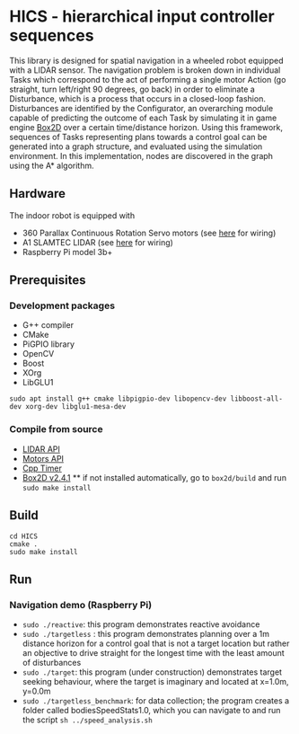 # HICS - hierarchical input controller sequences
This library is designed for spatial navigation in a wheeled robot equipped with a LIDAR sensor. The navigation problem is broken down in individual Tasks which correspond to the act of performing a single motor Action (go straight, turn left/right 90 degrees, go back) in order to eliminate a Disturbance, which is a process that occurs in a closed-loop fashion. Disturbances are identified by the Configurator, an overarching module capable of predicting the outcome of each Task by simulating it in game engine [Box2D](https://github.com/erincatto/box2d) over a certain time/distance horizon. Using this framework, sequences of Tasks representing plans towards a control goal can be generated into a graph structure, and evaluated using the simulation environment. In this implementation, nodes are discovered in the graph using the A* algorithm.

## Hardware
The indoor robot is equipped with 
* 360 Parallax Continuous Rotation Servo motors (see [here](https://github.com/berndporr/alphabot/blob/main/alphabot.cpp) for wiring)
* A1 SLAMTEC LIDAR (see [here](https://github.com/berndporr/rplidar_rpi) for wiring)
* Raspberry Pi model 3b+

## Prerequisites
### Development packages

* G++ compiler
* CMake
* PiGPIO library
* OpenCV
* Boost
* XOrg
* LibGLU1

`sudo apt install g++ cmake libpigpio-dev libopencv-dev libboost-all-dev xorg-dev libglu1-mesa-dev`

### Compile from source

* [LIDAR API](https://github.com/berndporr/rplidar_rpi)
* [Motors API](https://github.com/berndporr/alphabot)
* [Cpp Timer](https://github.com/berndporr/cppTimer)
* [Box2D v2.4.1](https://github.com/erincatto/box2d)
  ** if not installed automatically, go to `box2d/build` and run `sudo make install`

## Build
```
cd HICS
cmake .
sudo make install
```

## Run
### Navigation demo (Raspberry Pi)
* `sudo ./reactive`: this program demonstrates reactive avoidance
* `sudo ./targetless` : this program demonstrates planning over a 1m distance horizon for a control goal that is not a target location but rather an objective to drive straight for the longest time with the least amount of disturbances
* `sudo ./target`: this program (under construction) demonstrates target seeking behaviour, where the target is imaginary and located at x=1.0m, y=0.0m
* `sudo ./targetless_benchmark`: for data collection; the program creates a folder called bodiesSpeedStats1.0, which you can navigate to and run the script `sh ../speed_analysis.sh`

